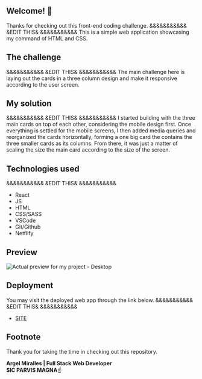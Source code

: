 ## Welcome! 👋

Thanks for checking out this front-end coding challenge.
&&&&&&&&&&&
&EDIT THIS&
&&&&&&&&&&&
This is a simple web application showcasing my command of HTML and CSS.

## The challenge
&&&&&&&&&&&
&EDIT THIS&
&&&&&&&&&&&
The main challenge here is laying out the cards in a three column design and make it responsive according to the user screen.

## My solution
&&&&&&&&&&&
&EDIT THIS&
&&&&&&&&&&&
I started building with the three main cards on top of each other, considering the mobile design first. Once everything is settled for the mobile screens, I then added media queries
and reorganized the cards horizontally, forming a one big card the contains the three smaller cards as its columns. From there, it was just a matter of scaling the size the main card
according to the size of the screen.

## Technologies used
&&&&&&&&&&&
&EDIT THIS&
&&&&&&&&&&&
- React
- JS
- HTML
- CSS/SASS
- VSCode
- Git/Github
- Netflify

## Preview

![Actual preview for my project - Desktop](./design/actual-desktop.png)

## Deployment

You may visit the deployed web app through the link below.
&&&&&&&&&&&
&EDIT THIS&
&&&&&&&&&&&
- [SITE](LINKTOSITE)

## Footnote

Thank you for taking the time in checking out this repository.

**Argel Miralles | Full Stack Web Developer**<br>
**SIC PARVIS MAGNA**☝
